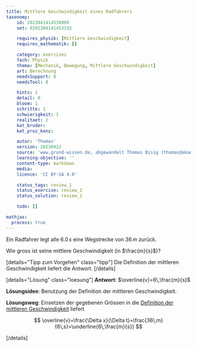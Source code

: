 ```yaml
---
title: Mittlere Geschwindigkeit eines Radfahrers
taxonomy:
	id: 2023041414530009
	set: 0202304141453332

	requires_physik: [Mittlere Geschwindigkeit]
	requires_mathematik: []

	category: exercises
	fach: Physik
	thema: [Mechanik, Bewegung, Mittlere Geschwindigkeit]
	art: Berechnung
	needsSupport: 0
	needsTool: 0

	hints: 1
	detail: 0
	bloom: 1
	schritte: 1
	schwierigkeit: 1
	realitaet: 2
	kat_bruder:
	kat_proz_konz: 

	autor: 'Thomas'
	version: 20230422
	source: 'www.grund-wissen.de, abgewandelt Thomas Bisig (thomas@akademix.ch)'
	learning-objective: ''
	content-type: markdown
	media:
	licence: 'CC BY-SA 4.0'

	status_tags: review_1
	status_exercise: review_1
	status_solution: review_1

	todo: []

mathjax:
  process: true
---
```

Ein Radfahrer legt alle $6.0\,s$ eine Wegstrecke von $36\,m$ zurück.

Wie gross ist seine mittlere Geschwindigkeit (in $\frac{m}{s}$)?

[details="Tipp zum Vorgehen" class="tipp"]
Die Definition der mittleren Geschwindigkeit liefert die Antwort.
[/details]

[details="Lösung" class="loesung"]
**Antwort**: $\overline{v}=6\,\frac{m}{s}$

**Lösungsidee**: Benutzung der Definition der mittleren Geschwindigkeit.

**Lösungsweg**:
Einsetzen der gegebenen Grössen in die [Definition der mittleren Geschwindigkeit](/konzepte/konzept-1) liefert

$$
\overline{v}=\frac{\Delta x}{\Delta t}=\frac{36\,m}{6\,s}=\underline{6\,\frac{m}{s}}
$$

[/details]